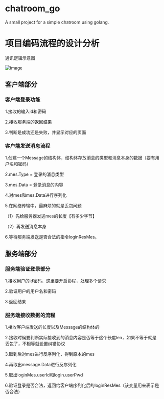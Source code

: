 # chatroom_go
A small project for a simple chatroom using golang.

# 项目编码流程的设计分析

通讯逻辑示意图

![image](https://github.com/benrenshan/chartroom_go/blob/main/projectImg/Coding%20Process.png)

## 客户端部分
### 客户端登录功能
1.接收的输入id和密码

2.接收服务端的返回结果

3.判断是成功还是失败，并显示对应的页面
### 客户端发送消息流程
1.创建一个Message的结构体，结构体存放消息的类型和消息本身的数据（要有用户名和密码）

2.mes.Type = 登录的消息类型

3.mes.Data = 登录消息的内容

4.对mes和mes.Data进行序列化

5.在网络传输中，最麻烦的就是丢包问题

（1）先给服务器发送mes的长度【有多少字节】

（2）再发送消息本身

6.等待服务端发送是否合法的指令loginResMes。

## 服务端部分
### 服务端验证登录部分
1.接收用户的id密码，这里要开启协程，处理多个请求

2.验证用户的用户名和密码

3.返回结果

### 服务端接收数据的流程
1.接收客户端发送的长度以及Message的结构体的

2.接收时候要判断实际接收到的消息内容是否等于这个长度len，如果不等于就是丢包了，不相等就设置纠错协议

3.取到后对mes进行反序列化，得到原本的mes

4.再取出message.Data进行反序列化

5.取出loginMes.userId和login.userPwd

6.验证登录是否合法，返回给客户端序列化后的loginResMes（该变量用来表示是否合法）

